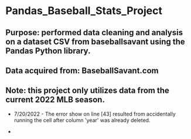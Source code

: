 # Pandas_Baseball_Stats_Project
Purpose: performed data cleaning and analysis on a dataset CSV from baseballsavant using the Pandas Python library.
-
Data acquired from: BaseballSavant.com
-
Note: this project only utilizes data from the current 2022 MLB season.
-
* 7/20/2022 - The error show on line [43] resulted from accidentally running the cell after column 'year' was already deleted. 
-
